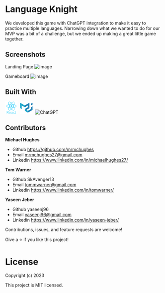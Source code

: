 # Language Knight

We developed this game with ChatGPT integration to make it easy to practice multiple languages. 
Narrowing down what we wanted to do for our MVP was a bit of a challenge, but we ended up making a great little game together.

## Screenshots
Landing Page
![image](https://github.com/2303-Capstone-Group-4/Language-Knight/assets/10659805/15c854a7-5ddc-4104-bd70-2e58c3c74aac)

Gameboard
![image](https://github.com/2303-Capstone-Group-4/Language-Knight/assets/10659805/f67991d3-e38a-4c29-b30c-ba337e58288a)

## Built With
<img src="https://github.com/devicons/devicon/blob/master/icons/react/react-original-wordmark.svg"  title="React" alt="React" width="40" height="40"/>&nbsp;
<img src="https://github.com/devicons/devicon/blob/master/icons/materialui/materialui-original.svg" title="Material UI" alt="Material UI" width="40" height="40"/>&nbsp;
<img src="https://upload.wikimedia.org/wikipedia/commons/thumb/0/04/ChatGPT_logo.svg/1920px-ChatGPT_logo.svg.png" title="ChatGPT" alt="ChatGPT" width="40" height="40"/>&nbsp;

## Contributors 

**Michael Hughes**

- Github https://github.com/mrmchughes
- Email mrmchughes27@gmail.com
- Linkedin https://www.linkedin.com/in/michaelhughes27/

**Tom Warner**

- Github SkAvenger13
- Email tommwarner@gmail.com
- Linkedin https://www.linkedin.com/in/tomwarner/

**Yaseen Jeber**

- Github yaseenj96
- Email yaseenj96@gmail.com
- Linkedin https://www.linkedin.com/in/yaseen-jeber/

Contributions, issues, and feature requests are welcome!

Give a ⭐️ if you like this project!

# License

Copyright (c) 2023

This project is MIT licensed.

